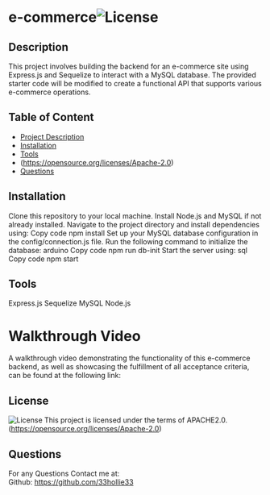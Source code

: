 
# e-commerce![License](https://img.shields.io/badge/License-Apache_2.0-blue.svg)
  ## Description
  This project involves building the backend for an e-commerce site using Express.js and Sequelize to interact with a MySQL database. The provided starter code will be modified to create a functional API that supports various e-commerce operations.

  ## Table of Content
  - [Project Description](#Description)
  - [Installation](#Installation)
  - [Tools](#Tools)
  - (https://opensource.org/licenses/Apache-2.0)
  - [Questions](#Questions)

## Installation
Clone this repository to your local machine.
Install Node.js and MySQL if not already installed.
Navigate to the project directory and install dependencies using:
Copy code
npm install
Set up your MySQL database configuration in the config/connection.js file.
Run the following command to initialize the database:
arduino
Copy code
npm run db-init
Start the server using:
sql
Copy code
npm start

## Tools
Express.js
Sequelize
MySQL
Node.js

# Walkthrough Video
A walkthrough video demonstrating the functionality of this e-commerce backend, as well as showcasing the fulfillment of all acceptance criteria, can be found at the following link:

  ## License 
  ![License](https://img.shields.io/badge/License-Apache_2.0-blue.svg)
This project is licensed under the terms of APACHE2.0.  (https://opensource.org/licenses/Apache-2.0)

  ## Questions
  For any Questions Contact me at: <br />
  Github: https://github.com/33hollie33 <br />









